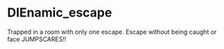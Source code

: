 # DIEnamic_escape
Trapped in a room with only one escape. Escape without being caught or face JUMPSCARES!!
